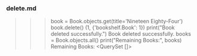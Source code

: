 ### delete.md
>>> book = Book.objects.get(title='Nineteen Eighty-Four')
>>> book.delete()
(1, {'bookshelf.Book': 1})
>>> print("Book deleted successfully.")
Book deleted successfully.
>>> books = Book.objects.all()
>>> print("Remaining Books:", books)
Remaining Books: <QuerySet []>
